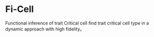 # Fi-Cell
Functional inference of trait Critical cell
find trait critical cell type in a dynamic approach with high fidelity。